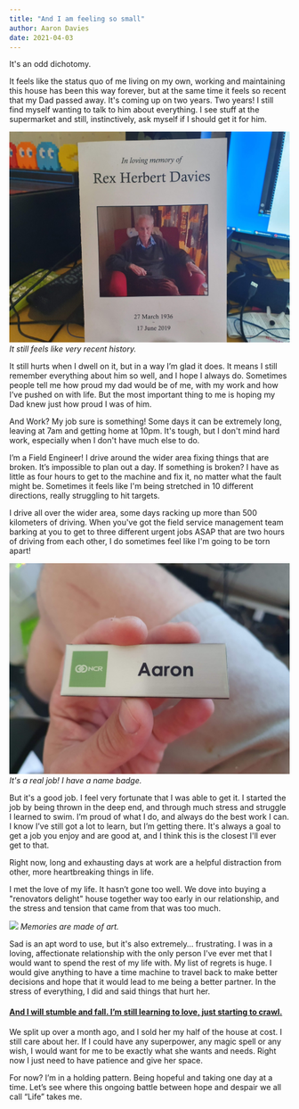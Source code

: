 ```yaml
---
title: "And I am feeling so small"
author: Aaron Davies
date: 2021-04-03
---
```


It's an odd dichotomy.

It feels like the status quo of me living on my own, working and maintaining this house has been this way forever, but at the same time it feels so recent that my Dad passed away. It's coming up on two years. Two years! I still find myself wanting to talk to him about everything. I see stuff at the supermarket and still, instinctively, ask myself if I should get it for him. 

[![](/media/images/blog/dadflit.jpg)](/media/images/blog/dadflit.jpg)
_It still feels like very recent history._

It still hurts when I dwell on it, but in a way I’m glad it does. It means I still remember everything about him so well, and I hope I always do. Sometimes people tell me how proud my dad would be of me, with my work and how I’ve pushed on with life. But the most important thing to me is hoping my Dad knew just how proud I was of him. 

And Work? My job sure is something! Some days it can be extremely long, leaving at 7am and getting home at 10pm. It's tough, but I don't mind hard work, especially when I don't have much else to do. 

I’m a Field Engineer! I drive around the wider area fixing things that are broken. It’s impossible to plan out a day. If something is broken? I have as little as four hours to get to the machine and fix it, no matter what the fault might be. Sometimes it feels like I'm being stretched in 10 different directions, really struggling to hit targets.

I drive all over the wider area, some days racking up more than 500 kilometers of driving. When you've got the field service management team barking at you to get to three different urgent jobs ASAP that are two hours of driving from each other, I do sometimes feel like I'm going to be torn apart! 

[![](/media/images/blog/badge.jpg)](/media/images/blog/badge.jpg)
_It's a real job! I have a name badge._

But it's a good job. I feel very fortunate that I was able to get it. I started the job by being thrown in the deep end, and through much stress and struggle I learned to swim. I’m proud of what I do, and always do the best work I can. I know I’ve still got a lot to learn, but I’m getting there. It's always a goal to get a job you enjoy and are good at, and I think this is the closest I'll ever get to that.

Right now, long and exhausting days at work are a helpful distraction from other, more heartbreaking things in life.

I met the love of my life. It hasn’t gone too well. We dove into buying a "renovators delight" house together way too early in our relationship, and the stress and tension that came from that was too much.

[![](/media/images/blog/houseimage3.jpg)](/media/images/blog/houseimage3.jpg)
_Memories are made of art._

Sad is an apt word to use, but it's also extremely… frustrating. I was in a loving, affectionate relationship with the only person I've ever met that I would want to spend the rest of my life with.  My list of regrets is huge. I would give anything to have a time machine to travel back to make better decisions and hope that it would lead to me being a better partner. In the stress of everything, I did and said things that hurt her. 

#### **[And I will stumble and fall. I’m still learning to love, just starting to crawl.](https://www.youtube.com/watch?v=-2U0Ivkn2Ds)**


We split up over a month ago, and I sold her my half of the house at cost. I still care about her. If I could have any superpower, any magic spell or any wish, I would want for me to be exactly what she wants and needs. Right now I just need to have patience and give her space.

For now? I’m in a holding pattern. Being hopeful and taking one day at a time. Let’s see where this ongoing battle between hope and despair we all call “Life” takes me.
